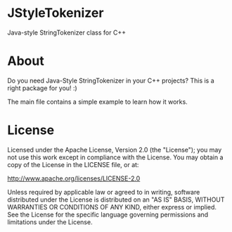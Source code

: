 JStyleTokenizer
===============

Java-style StringTokenizer class for C++


About
=====
Do you need Java-Style StringTokenizer in your C++ projects? This is a right package for you! :)

The main file contains a simple example to learn how it works.


License
=======
Licensed under the Apache License, Version 2.0 (the "License"); you may not use this work except in compliance with the License. You may obtain a copy of the License in the LICENSE file, or at:

http://www.apache.org/licenses/LICENSE-2.0

Unless required by applicable law or agreed to in writing, software distributed under the License is distributed on an "AS IS" BASIS, WITHOUT WARRANTIES OR CONDITIONS OF ANY KIND, either express or implied. See the License for the specific language governing permissions and limitations under the License.

